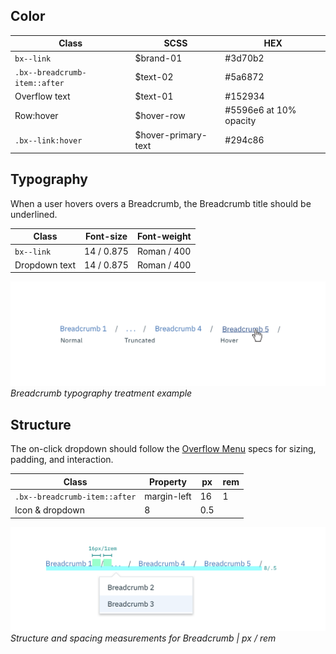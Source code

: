 ## Color

| Class                         | SCSS      | HEX      |
|-------------------------------|----------|-----------|
| `bx--link`                    | $brand-01| #3d70b2   |
| `.bx--breadcrumb-item::after` | $text-02 | #5a6872  |
| Overflow text  | $text-01  | #152934   |
| Row:hover | $hover-row | #5596e6 at 10% opacity |
| `.bx--link:hover`             | $hover-primary-text | #294c86   |

## Typography

When a user hovers overs a Breadcrumb, the Breadcrumb title should be underlined.

| Class         | Font-size    | Font-weight  |
|---------------|--------------|--------------|
| `bx--link`    | 14 / 0.875   | Roman / 400  |
| Dropdown text | 14 / 0.875 | Roman / 400  |

![Breadcrumb typography treatment example](images/breadcrumb-style-1.png)
_Breadcrumb typography treatment example_

## Structure

The on-click dropdown should follow the [Overflow Menu](/components/overflow-menu) specs for sizing, padding, and interaction.

| Class                        | Property   | px | rem |
|------------------------------|------------|----|----|
| `.bx--breadcrumb-item::after`| margin-left| 16 | 1   |
| Icon & dropdown | 8  | 0.5 |

![Truncated breadcrumb dropdown example](images/breadcrumb-style-2.png)
_Structure and spacing measurements for Breadcrumb | px / rem_
